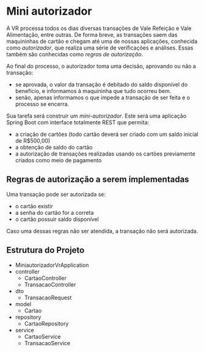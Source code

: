 # Mini autorizador

A VR processa todos os dias diversas transações de Vale Refeição e Vale Alimentação, entre outras.
De forma breve, as transações saem das maquininhas de cartão e chegam até uma de nossas aplicações, conhecida como *autorizador*, que realiza uma série de verificações e análises. Essas também são conhecidas como *regras de autorização*.

Ao final do processo, o autorizador toma uma decisão, aprovando ou não a transação:
* se aprovada, o valor da transação é debitado do saldo disponível do benefício, e informamos à maquininha que tudo ocorreu bem.
* senão, apenas informamos o que impede a transação de ser feita e o processo se encerra.

Sua tarefa será construir um *mini-autorizador*. Este será uma aplicação Spring Boot com interface totalmente REST que permita:

* a criação de cartões (todo cartão deverá ser criado com um saldo inicial de R$500,00)
* a obtenção de saldo do cartão
* a autorização de transações realizadas usando os cartões previamente criados como meio de pagamento

## Regras de autorização a serem implementadas

Uma transação pode ser autorizada se:
* o cartão existir
* a senha do cartão for a correta
* o cartão possuir saldo disponível

Caso uma dessas regras não ser atendida, a transação não será autorizada.

## Estrutura do Projeto

* MiniautorizadorVrApplication
* controller
     * CartaoController
     * TransacaoController
* dto
     * TransacaoRequest
* model
    * Cartao
* repository
    * CartaoRepository
* service
    * CartaoService
    * TransacaoService

